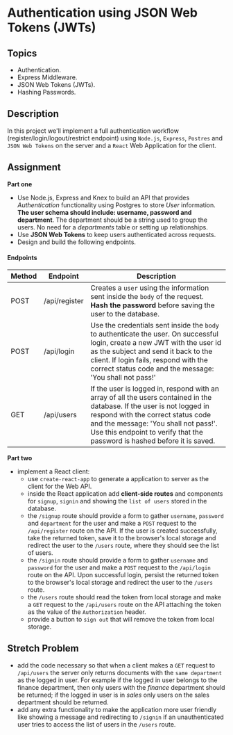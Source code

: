 # Authentication using JSON Web Tokens (JWTs)

## Topics

- Authentication.
- Express Middleware.
- JSON Web Tokens (JWTs).
- Hashing Passwords.

## Description

In this project we'll implement a full authentication workflow (register/login/logout/restrict endpoint) using `Node.js`, `Express`, `Postres` and `JSON Web Tokens` on the server and a `React` Web Application for the client.

## Assignment

**Part one**

- Use Node.js, Express and Knex to build an API that provides _Authentication_ functionality using Postgres to store _User_ information. **The user schema should include: username, password and department**. The department should be a string used to group the users. No need for a _departments_ table or setting up relationships.
- Use **JSON Web Tokens** to keep users authenticated across requests.
- Design and build the following endpoints.

#### Endpoints

| Method | Endpoint      | Description                                                                                                                                                                                                                                                                       |
| ------ | ------------- | --------------------------------------------------------------------------------------------------------------------------------------------------------------------------------------------------------------------------------------------------------------------------------- |
| POST   | /api/register | Creates a `user` using the information sent inside the `body` of the request. **Hash the password** before saving the user to the database.                                                                                                                                       |
| POST   | /api/login    | Use the credentials sent inside the `body` to authenticate the user. On successful login, create a new JWT with the user id as the subject and send it back to the client. If login fails, respond with the correct status code and the message: 'You shall not pass!'            |
| GET    | /api/users    | If the user is logged in, respond with an array of all the users contained in the database. If the user is not logged in respond with the correct status code and the message: 'You shall not pass!'. Use this endpoint to verify that the password is hashed before it is saved. |

**Part two**

- implement a React client:
  - use `create-react-app` to generate a application to server as the client for the Web API.
  - inside the React application add **client-side routes** and components for `signup`, `signin` and showing the `list of users` stored in the database.
  - the `/signup` route should provide a form to gather `username`, `password` and `department` for the user and make a `POST` request to the `/api/register` route on the API. If the user is created successfully, take the returned token, save it to the browser's local storage and redirect the user to the `/users` route, where they should see the list of users.
  - the `/signin` route should provide a form to gather `username` and `password` for the user and make a `POST` request to the `/api/login` route on the API. Upon successful login, persist the returned token to the browser's local storage and redirect the user to the `/users` route.
  - the `/users` route should read the token from local storage and make a `GET` request to the `/api/users` route on the API attaching the token as the value of the `Authorization` header.
  - provide a button to `sign out` that will remove the token from local storage.

## Stretch Problem

- add the code necessary so that when a client makes a `GET` request to `/api/users` the server only returns documents with the `same department` as the logged in user. For example if the logged in user belongs to the finance department, then only users with the _finance_ department should be returned; if the logged in user is in _sales_ only users on the sales department should be returned.
- add any extra functionality to make the application more user friendly like showing a message and redirecting to `/signin` if an unauthenticated user tries to access the list of users in the `/users` route.
